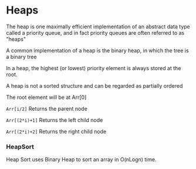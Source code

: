 # Heaps

The heap is one maximally efficient implementation of an abstract data type called a priority queue, and in fact priority queues are often referred to as "heaps"

A common implementation of a heap is the binary heap, in which the tree is a binary tree

In a heap, the highest (or lowest) priority element is always stored at the root.

A heap is not a sorted structure and can be regarded as partially ordered

The root element will be at Arr[0]

```Arr[i/2]``` 	Returns the parent node

```Arr[(2*i)+1]``` 	Returns the left child node

```Arr[(2*i)+2]``` Returns the right child node

### HeapSort
Heap Sort uses Binary Heap to sort an array in O(nLogn) time.
